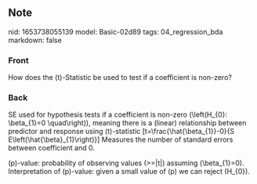 ## Note
nid: 1653738055139
model: Basic-02d89
tags: 04_regression_bda
markdown: false

### Front
How does the \(t\)-Statistic be used to test if a coefficient is non-zero?

### Back
SE used for hypothesis tests if a coefficient is non-zero \(\left(H_{0}: \beta_{1}=0 \quad\right)\), meaning there is a (linear) relationship between predictor and response using \(t\)-statistic
\[t=\frac{\hat{\beta_{1}}-0}{S E\left(\hat{\beta}_{1}\right)}\]
Measures the number of standard errors between coefficient and 0.

\(p\)-value: probability of observing values \(>=|t|\) assuming \(\beta_{1}=0\).
Interpretation of \(p\)-value: given a small value of \(p\) we can reject \(H_{0}\).
